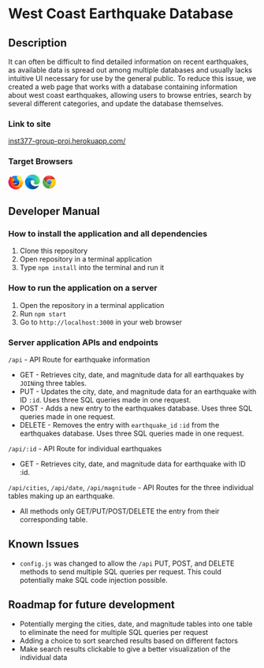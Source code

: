 # West Coast Earthquake Database

## Description
It can often be difficult to find detailed information on recent earthquakes, as available data is spread out among multiple databases and usually lacks intuitive UI necessary for use by the general public. To reduce this issue, we created a web page that works with a database containing information about west coast earthquakes, allowing users to browse entries, search by several different categories, and update the database themselves.

### Link to site
[inst377-group-proj.herokuapp.com/](https://inst377-group-proj.herokuapp.com/)

### Target Browsers
<p float="left">
    <img src="/public/images/firefox-logo-small.png" width="30" height="30" />
    <img src="/public/images/Microsoft_Edge_logo_(2019).svg.png" width="30" height="30" />
    <img src="/public/images/Google_Chrome_icon_(2011).png" width="30" height="30" />
</p>

## Developer Manual
### How to install the application and all dependencies
1. Clone this repository
2. Open repository in a terminal application
3. Type ```npm install``` into the terminal and run it

### How to run the application on a server
1. Open the repository in a terminal application
2. Run ```npm start```
3. Go to ```http://localhost:3000``` in your web browser

### Server application APIs and endpoints
```/api``` - API Route for earthquake information
* GET - Retrieves city, date, and magnitude data for all earthquakes by ```JOIN```ing three tables.
* PUT - Updates the city, date, and magnitude data for an earthquake with ID ```:id```. Uses three SQL queries made in one request.
* POST - Adds a new entry to the earthquakes database. Uses three SQL queries made in one request.
* DELETE - Removes the entry with ```earthquake_id``` ```:id``` from the earthquakes database. Uses three SQL queries made in one request.

```/api/:id``` - API Route for individual earthquakes
* GET - Retrieves city, date, and magnitude data for earthquake with ID :id.

```/api/cities```, ```/api/date```, ```/api/magnitude``` - API Routes for the three individual tables making up an earthquake. 
* All methods only GET/PUT/POST/DELETE the entry from their corresponding table.

## Known Issues
* ```config.js``` was changed to allow the ```/api``` PUT, POST, and DELETE methods to send multiple SQL queries per request. This could potentially make SQL code injection possible.

## Roadmap for future development
* Potentially merging the cities, date, and magnitude tables into one table to eliminate the need for multiple SQL queries per request
* Adding a choice to sort searched results based on different factors
* Make search results clickable to give a better visualization of the individual data
